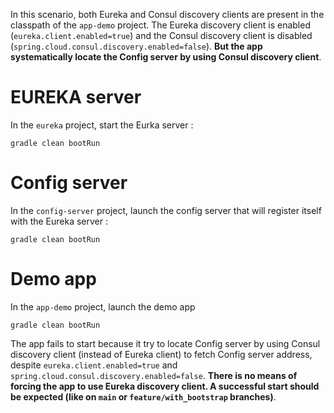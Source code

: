 In this scenario, both Eureka and Consul discovery clients are present in the classpath of the `app-demo` project. The Eureka discovery client is enabled (`eureka.client.enabled=true`) and the Consul discovery client is disabled (`spring.cloud.consul.discovery.enabled=false`). **But the app systematically locate the Config server by using Consul discovery client**.

# EUREKA server
In the `eureka` project, start the Eurka server :

```
gradle clean bootRun
```

# Config server
In the `config-server` project, launch the config server that will register itself with the Eureka server :

```
gradle clean bootRun
```

# Demo app
In the `app-demo` project, launch the demo app

```
gradle clean bootRun
```

The app fails to start because it try to locate Config server by using Consul discovery client (instead of Eureka client) to fetch Config server address, despite `eureka.client.enabled=true` and `spring.cloud.consul.discovery.enabled=false`. **There is no means of forcing the app to use Eureka discovery client. A successful start should be expected (like on `main` or `feature/with_bootstrap` branches)**.
